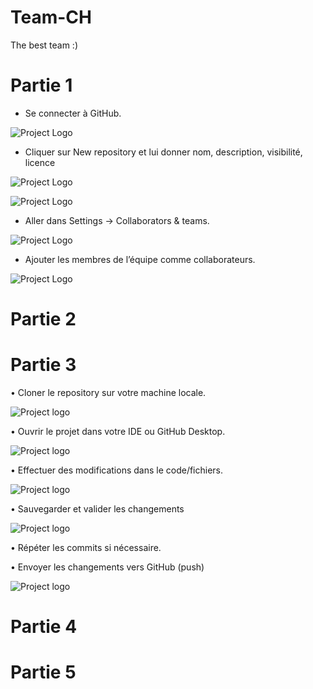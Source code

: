 # Team-CH
The best team :)


# Partie 1
- Se connecter à GitHub.

![Project Logo](SC-VAL/1e.jpg)

- Cliquer sur New repository et lui donner nom, description, visibilité, licence

![Project Logo](SC-VAL/1c.jpg)

![Project Logo](SC-VAL/1d.jpg)

- Aller dans Settings → Collaborators & teams.

![Project Logo](SC-VAL/1a.jpg)

- Ajouter les membres de l’équipe comme collaborateurs.

![Project Logo](SC-VAL/1b.jpg)

# Partie 2



# Partie 3
•	Cloner le repository sur votre machine locale.

![Project logo](SC-WILL/open-with-desktop.png)


•	Ouvrir le projet dans votre IDE ou GitHub Desktop.

![Project logo](SC-WILL/windows-file-menu.png)


•	Effectuer des modifications dans le code/fichiers.

![Project logo](SC-WILL/pycharm64_i2bKck3dnV.png)


•	Sauvegarder et valider les changements 

![Project logo](SC-WILL/pycharm64_NqwLhqWTzs.png)


•	Répéter les commits si nécessaire.


•	Envoyer les changements vers GitHub (push)

![Project logo](SC-WILL/pycharm64_v1BWaqSAcu.png)



# Partie 4



# Partie 5
